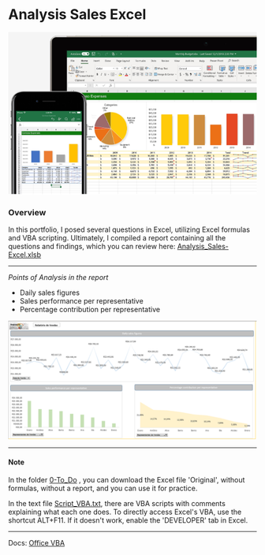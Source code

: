 # Analysis Sales Excel

![](Image_Analysis-Excel.PNG)


### Overview

In this portfolio, I posed several questions in Excel, utilizing Excel formulas and VBA scripting. Ultimately, I compiled a report containing all the questions and findings, which you can review here: [Analysis_Sales-Excel.xlsb](https://github.com/ElvisRock/Analysis_Sales-Excel/blob/main/Analysis_Sales-Excel.xlsb)



_________________________________




*Points of Analysis in the report*
- Daily sales figures 
- Sales performance per representative   
- Percentage contribution per representative

![](Image_report.PNG)










____________________________________________________

#### Note

In the folder [0-To_Do](https://github.com/ElvisRock/Analysis_Sales-Excel/tree/main/0-To_Do) , you can download the Excel file 'Original', without formulas, without a report, and you can use it for practice. 

In the text file [Script_VBA.txt](https://github.com/ElvisRock/Analysis_Sales-Excel/blob/main/Script_VBA.txt), there are VBA scripts with comments explaining what each one does. To directly access Excel's VBA, use the shortcut ALT+F11. If it doesn't work, enable the 'DEVELOPER' tab in Excel.
______________________________
Docs: [Office VBA](https://learn.microsoft.com/pt-br/office/vba/api/overview/)
